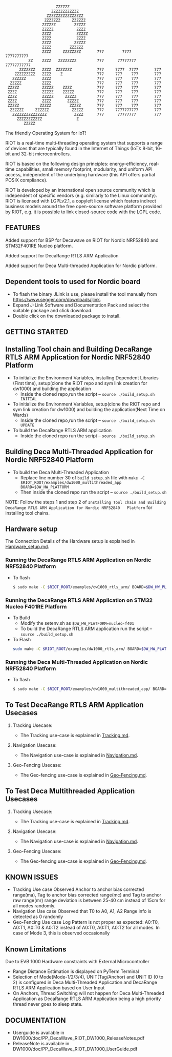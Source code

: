                           ZZZZZZ
                        ZZZZZZZZZZZZ
                      ZZZZZZZZZZZZZZZZ
                     ZZZZZZZ     ZZZZZZ
                    ZZZZZZ        ZZZZZ
                    ZZZZZ          ZZZZ
                    ZZZZ           ZZZZZ
                    ZZZZ           ZZZZ
                    ZZZZ          ZZZZZ
                    ZZZZ        ZZZZZZ
                    ZZZZ     ZZZZZZZZ       777        7777       7777777777
              ZZ    ZZZZ   ZZZZZZZZ         777      77777777    77777777777
          ZZZZZZZ   ZZZZ  ZZZZZZZ           777     7777  7777       777
        ZZZZZZZZZ   ZZZZ    Z               777     777    777       777
       ZZZZZZ       ZZZZ                    777     777    777       777
      ZZZZZ         ZZZZ                    777     777    777       777
     ZZZZZ          ZZZZZ    ZZZZ           777     777    777       777
     ZZZZ           ZZZZZ    ZZZZZ          777     777    777       777
     ZZZZ           ZZZZZ     ZZZZZ         777     777    777       777
     ZZZZ           ZZZZ       ZZZZZ        777     777    777       777
     ZZZZZ         ZZZZZ        ZZZZZ       777     777    777       777
      ZZZZZZ     ZZZZZZ          ZZZZZ      777     7777777777       777
       ZZZZZZZZZZZZZZZ            ZZZZ      777      77777777        777
         ZZZZZZZZZZZ               Z
            ZZZZZ


The friendly Operating System for IoT!

RIOT is a real-time multi-threading operating system that supports a range of
devices that are typically found in the Internet of Things (IoT):
8-bit, 16-bit and 32-bit microcontrollers.

RIOT is based on the following design principles: energy-efficiency, real-time
capabilities, small memory footprint, modularity, and uniform API access,
independent of the underlying hardware (this API offers partial POSIX
compliance).

RIOT is developed by an international open source community which is
independent of specific vendors (e.g. similarly to the Linux community).
RIOT is licensed with LGPLv2.1, a copyleft license which fosters
indirect business models around the free open-source software platform
provided by RIOT, e.g. it is possible to link closed-source code with the
LGPL code.


## FEATURES

Added support for BSP for Decawave on RIOT for Nordic NRF52840 and STM32F401RE Nucleo
platform.

Added support for DecaRange RTLS ARM Application

Added support for Deca Multi-threaded Application for Nordic platform.

## Dependent tools to used for Nordic board

* To flash the binary JLink is use, please install the tool manually from
https://www.segger.com/downloads/jlink.
* Expand J-Link Software and Documentation Pack and select the suitable
package and click download.
* Double click on the downloaded package to install.


## GETTING STARTED

## Installing Tool chain and Building DecaRange RTLS ARM Application for Nordic NRF52840 Platform
*  To initialize the Environment Variables, installing Dependent Libraries (First time), setup(clone the RIOT repo and sym link creation for dw1000) and building the application
    * Inside the cloned repo,run the script – `source ./build_setup.sh INITIAL`
*  To initialize the Environment Variables, setup(clone the RIOT repo and sym link creation for dw1000) and building the application(Next Time on Wards)
    * Inside the cloned repo,run the script – `source ./build_setup.sh UPDATE`
*  To build the DecaRange RTLS ARM application
    * Inside the cloned repo run the script – `source ./build_setup.sh`
    
 ## Building Deca Multi-Threaded Application for Nordic NRF52840 Platform
 
*  To build the Deca Multi-Threaded Application
    * Replace line number 30 of `build_setup.sh` file with `make -C $RIOT_ROOT/examples/dw1000_multithreaded_app BOARD=$DW_HW_PLATFORM`
    * Then inside the cloned repo run the script – `source ./build_setup.sh`
 
NOTE:
Follow the steps 1 and step 2 of `Installing Tool chain and Building DecaRange RTLS ARM Application for Nordic NRF52840   Platform` for installing tool chains.

    
## Hardware setup
The Connection Details of the Hardware setup is explained in [Hardware_setup.md][HS].

[HS]: ./DW1000/doc/Hardware_setup.md


### Running the DecaRange RTLS ARM Application on Nordic NRF52840 Platform
* To flash
     ```bash
     $ sudo make -C $RIOT_ROOT/examples/dw1000_rtls_arm/ BOARD=$DW_HW_PLATFORM flash
    ```
### Running the DecaRange RTLS ARM Application on STM32 Nucleo F401RE Platform
   * To Build
      - Modify the setenv.sh as `$DW_HW_PLATFORM=nucleo-f401`
      - To build the DecaRange RTLS ARM application run the script – `source ./build_setup.sh`
   * To Flash
       ```bash
       sudo make -C $RIOT_ROOT/examples/dw1000_rtls_arm/ BOARD=$DW_HW_PLATFORM flash”
       ```
### Running the Deca Multi-Threaded Application on Nordic NRF52840 Platform
* To flash
     ```bash
     $ sudo make -C $RIOT_ROOT/examples/dw1000_multithreaded_app/ BOARD=$DW_HW_PLATFORM flash
    ```

## To Test DecaRange RTLS ARM Application Usecases

1) Tracking Usecase:
     * The Tracking use-case is explained in [Tracking.md][Tracking].

       [Tracking]: ./DW1000/doc/Tracking.md
2) Navigation Usecase:
     * The Navigation use-case is explained in [Navigation.md][Navigation].

       [Navigation]: ./DW1000/doc/Navigation.md
3) Geo-Fencing Usecase:
     * The Geo-fencing use-case is explained in [Geo-Fencing.md][Geo-Fencing].

       [Geo-Fencing]: ./DW1000/doc/Geo-Fencing.md


## To Test Deca Multithreaded Application Usecases

1) Tracking Usecase:
     * The Tracking use-case is explained in [Tracking.md][Tracking_multithread].

       [Tracking_multithread]: ./DW1000/doc/Tracking_multithread.md
2) Navigation Usecase:
     * The Navigation use-case is explained in [Navigation.md][Navigation_multithread].

       [Navigation_multithread]: ./DW1000/doc/Navigation_multithread.md
3) Geo-Fencing Usecase:
     * The Geo-fencing use-case is explained in [Geo-Fencing.md][Geo-Fencing_multithread].

       [Geo-Fencing_multithread]: ./DW1000/doc/Geo-Fencing_multithread.md


## KNOWN ISSUES

* Tracking Use case
Observed Anchor to anchor bias corrected range(ma), Tag to anchor bias
corrected range(mc) and Tag to anchor raw range(mr) range deviation is between 25-40 cm instead of 15cm for all modes randomly.
* Navigation Use case
Observed that T0 to A0, A1, A2 Range info is detected as 0 randomly
* Geo-Fencing Use case
Log Pattern is not proper as expected: A0:T0, A0:T1, A0:T0 & A0:T2 instead of
A0:T0, A0:T1, A0:T2 for all modes. In case of Mode 3, this is observed occasionally


## Known Limitations

  Due to EVB 1000 Hardware constraints with External Microcontroller

  * Range Distance Estimation is displayed on PyTerm Terminal
  * Selection of Mode(Mode-1/2/3/4), UNIT(Tag/Anchor) and UNIT ID (0 to 2) is configured in Deca Multi-Threaded Application and DecaRange RTLS ARM Application based on User Input 
  * On Anchors, Thread Switching will not happen for Deca Multi-Threaded Application as DecaRange RTLS ARM Application being a high priority thread never goes to sleep state. 


## DOCUMENTATION

* Userguide is available in DW1000/doc/PP_DecaWave_RIOT_DW1000_ReleaseNotes.pdf
* ReleaseNote is available in DW1000/doc/PP_DecaWave_RIOT_DW1000_UserGuide.pdf


